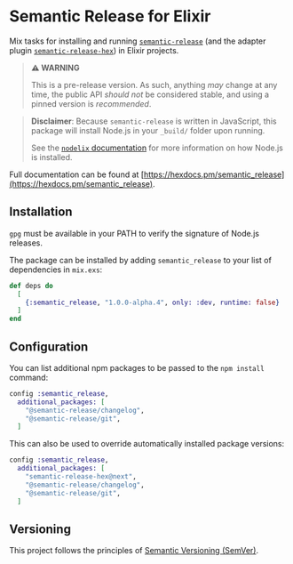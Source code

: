 # Semantic Release for Elixir

Mix tasks for installing and running [`semantic-release`](https://github.com/semantic-release/semantic-release/) (and the adapter plugin [`semantic-release-hex`](https://github.com/talent-ideal/semantic-release-hex/)) in Elixir projects.

> **⚠️ WARNING**
>
> This is a pre-release version. As such, anything _may_ change
> at any time, the public API _should not_ be considered stable,
> and using a pinned version is _recommended_.

> **Disclaimer**: Because `semantic-release` is written in JavaScript, this package will install Node.js in your `_build/` folder upon running.
>
> See the [`nodelix` documentation](https://hexdocs.pm/nodelix/) for more information on how Node.js is installed.

Full documentation can be found at [https://hexdocs.pm/semantic_release](https://hexdocs.pm/semantic_release).

## Installation

`gpg` must be available in your PATH to verify the signature of Node.js releases.

The package can be installed by adding `semantic_release` to your list of dependencies in `mix.exs`:

```elixir
def deps do
  [
    {:semantic_release, "1.0.0-alpha.4", only: :dev, runtime: false}
  ]
end
```

## Configuration

You can list additional npm packages to be passed to the `npm install` command:

```elixir
config :semantic_release,
  additional_packages: [
    "@semantic-release/changelog",
    "@semantic-release/git",
  ]
```

This can also be used to override automatically installed package versions:

```elixir
config :semantic_release,
  additional_packages: [
    "semantic-release-hex@next",
    "@semantic-release/changelog",
    "@semantic-release/git",
  ]
```

## Versioning

This project follows the principles of [Semantic Versioning (SemVer)](https://semver.org/).
